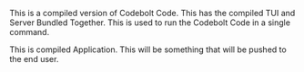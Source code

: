 This is a compiled version of Codebolt Code. This has the compiled TUI and Server Bundled Together. This is used to run the Codebolt Code in a single command.

This is compiled Application. This will be something that will be pushed to the end user.
